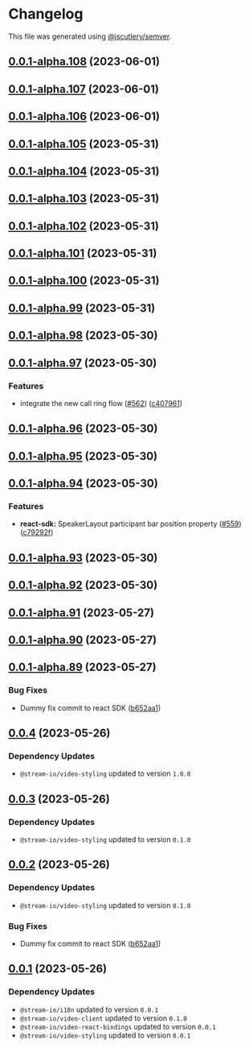 # Changelog

This file was generated using [@jscutlery/semver](https://github.com/jscutlery/semver).

## [0.0.1-alpha.108](https://github.com/GetStream/stream-video-js/compare/@stream-io/video-react-sdk-0.0.1-alpha.107...@stream-io/video-react-sdk-0.0.1-alpha.108) (2023-06-01)



## [0.0.1-alpha.107](https://github.com/GetStream/stream-video-js/compare/@stream-io/video-react-sdk-0.0.1-alpha.106...@stream-io/video-react-sdk-0.0.1-alpha.107) (2023-06-01)



## [0.0.1-alpha.106](https://github.com/GetStream/stream-video-js/compare/@stream-io/video-react-sdk-0.0.1-alpha.105...@stream-io/video-react-sdk-0.0.1-alpha.106) (2023-06-01)



## [0.0.1-alpha.105](https://github.com/GetStream/stream-video-js/compare/@stream-io/video-react-sdk-0.0.1-alpha.104...@stream-io/video-react-sdk-0.0.1-alpha.105) (2023-05-31)



## [0.0.1-alpha.104](https://github.com/GetStream/stream-video-js/compare/@stream-io/video-react-sdk-0.0.1-alpha.103...@stream-io/video-react-sdk-0.0.1-alpha.104) (2023-05-31)



## [0.0.1-alpha.103](https://github.com/GetStream/stream-video-js/compare/@stream-io/video-react-sdk-0.0.1-alpha.102...@stream-io/video-react-sdk-0.0.1-alpha.103) (2023-05-31)



## [0.0.1-alpha.102](https://github.com/GetStream/stream-video-js/compare/@stream-io/video-react-sdk-0.0.1-alpha.101...@stream-io/video-react-sdk-0.0.1-alpha.102) (2023-05-31)



## [0.0.1-alpha.101](https://github.com/GetStream/stream-video-js/compare/@stream-io/video-react-sdk-0.0.1-alpha.100...@stream-io/video-react-sdk-0.0.1-alpha.101) (2023-05-31)



## [0.0.1-alpha.100](https://github.com/GetStream/stream-video-js/compare/@stream-io/video-react-sdk-0.0.1-alpha.99...@stream-io/video-react-sdk-0.0.1-alpha.100) (2023-05-31)



## [0.0.1-alpha.99](https://github.com/GetStream/stream-video-js/compare/@stream-io/video-react-sdk-0.0.1-alpha.98...@stream-io/video-react-sdk-0.0.1-alpha.99) (2023-05-31)



## [0.0.1-alpha.98](https://github.com/GetStream/stream-video-js/compare/@stream-io/video-react-sdk-0.0.1-alpha.97...@stream-io/video-react-sdk-0.0.1-alpha.98) (2023-05-30)



## [0.0.1-alpha.97](https://github.com/GetStream/stream-video-js/compare/@stream-io/video-react-sdk-0.0.1-alpha.96...@stream-io/video-react-sdk-0.0.1-alpha.97) (2023-05-30)


### Features

* integrate the new call ring flow ([#562](https://github.com/GetStream/stream-video-js/issues/562)) ([c407961](https://github.com/GetStream/stream-video-js/commit/c4079614cb962e098215c0061690d59c35882cd8))



## [0.0.1-alpha.96](https://github.com/GetStream/stream-video-js/compare/@stream-io/video-react-sdk-0.0.1-alpha.95...@stream-io/video-react-sdk-0.0.1-alpha.96) (2023-05-30)



## [0.0.1-alpha.95](https://github.com/GetStream/stream-video-js/compare/@stream-io/video-react-sdk-0.0.1-alpha.94...@stream-io/video-react-sdk-0.0.1-alpha.95) (2023-05-30)



## [0.0.1-alpha.94](https://github.com/GetStream/stream-video-js/compare/@stream-io/video-react-sdk-0.0.1-alpha.93...@stream-io/video-react-sdk-0.0.1-alpha.94) (2023-05-30)


### Features

* **react-sdk:** SpeakerLayout participant bar position property ([#559](https://github.com/GetStream/stream-video-js/issues/559)) ([c79292f](https://github.com/GetStream/stream-video-js/commit/c79292ff44bcad601b31a7e6ea49901eea5c9c22))



## [0.0.1-alpha.93](https://github.com/GetStream/stream-video-js/compare/@stream-io/video-react-sdk-0.0.1-alpha.92...@stream-io/video-react-sdk-0.0.1-alpha.93) (2023-05-30)



## [0.0.1-alpha.92](https://github.com/GetStream/stream-video-js/compare/@stream-io/video-react-sdk-0.0.1-alpha.91...@stream-io/video-react-sdk-0.0.1-alpha.92) (2023-05-30)



## [0.0.1-alpha.91](https://github.com/GetStream/stream-video-js/compare/@stream-io/video-react-sdk-0.0.1-alpha.90...@stream-io/video-react-sdk-0.0.1-alpha.91) (2023-05-27)



## [0.0.1-alpha.90](https://github.com/GetStream/stream-video-js/compare/@stream-io/video-react-sdk-0.0.1-alpha.89...@stream-io/video-react-sdk-0.0.1-alpha.90) (2023-05-27)



## [0.0.1-alpha.89](https://github.com/GetStream/stream-video-js/compare/@stream-io/video-react-sdk-0.0.1-alpha.88...@stream-io/video-react-sdk-0.0.1-alpha.89) (2023-05-27)


### Bug Fixes

* Dummy fix commit to react SDK ([b652aa1](https://github.com/GetStream/stream-video-js/commit/b652aa1112988fa5ce16b0375e1781d99b3891d4))



## [0.0.4](https://github.com/GetStream/stream-video-js/compare/@stream-io/video-react-sdk-0.0.3...@stream-io/video-react-sdk-0.0.4) (2023-05-26)

### Dependency Updates

* `@stream-io/video-styling` updated to version `1.0.0`


## [0.0.3](https://github.com/GetStream/stream-video-js/compare/@stream-io/video-react-sdk-0.0.2...@stream-io/video-react-sdk-0.0.3) (2023-05-26)

### Dependency Updates

* `@stream-io/video-styling` updated to version `0.1.0`


## [0.0.2](https://github.com/GetStream/stream-video-js/compare/@stream-io/video-react-sdk-0.0.1...@stream-io/video-react-sdk-0.0.2) (2023-05-26)

### Dependency Updates

* `@stream-io/video-styling` updated to version `0.1.0`

### Bug Fixes

* Dummy fix commit to react SDK ([b652aa1](https://github.com/GetStream/stream-video-js/commit/b652aa1112988fa5ce16b0375e1781d99b3891d4))



## [0.0.1](https://github.com/GetStream/stream-video-js/compare/@stream-io/video-react-sdk-0.0.1-alpha.88...@stream-io/video-react-sdk-0.0.1) (2023-05-26)

### Dependency Updates

* `@stream-io/i18n` updated to version `0.0.1`
* `@stream-io/video-client` updated to version `0.1.0`
* `@stream-io/video-react-bindings` updated to version `0.0.1`
* `@stream-io/video-styling` updated to version `0.0.1`
